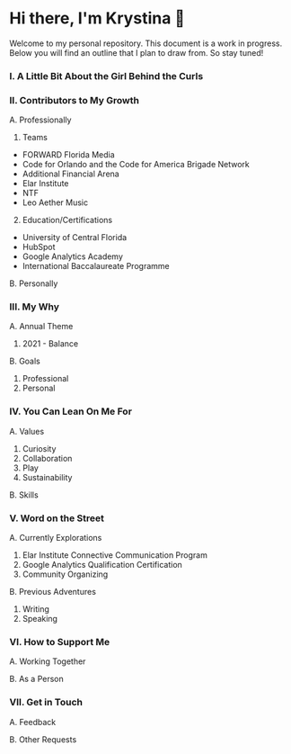 # Hi there, I'm Krystina 👋

Welcome to my personal repository. This document is a work in progress. Below you will find an outline that I plan to draw from. So stay tuned!

### I. A Little Bit About the Girl Behind the Curls

### II. Contributors to My Growth

  A. Professionally
  
   1. Teams
    
   * FORWARD Florida Media  
   * Code for Orlando and the Code for America Brigade Network
   * Additional Financial Arena
   * Elar Institute
   * NTF
   * Leo Aether Music 
    
   2. Education/Certifications

   * University of Central Florida
   * HubSpot
   * Google Analytics Academy
   * International Baccalaureate Programme
  
  B. Personally    

### III. My Why

  A. Annual Theme
  
   1. 2021 - Balance
  
  B. Goals
    
   1. Professional
   2. Personal
  
### IV. You Can Lean On Me For

  A. Values
  
   1. Curiosity
   2. Collaboration
   3. Play
   4. Sustainability
  
  B. Skills

### V. Word on the Street

  A. Currently Explorations
  
   1. Elar Institute Connective Communication Program
   2. Google Analytics Qualification Certification
   3. Community Organizing 
  
  B. Previous Adventures
  
   1. Writing
   2. Speaking 

### VI. How to Support Me
  A. Working Together
  
  B. As a Person

### VII. Get in Touch

  A. Feedback
  
  B. Other Requests


<!-- 
**kryskreative/kryskreative** is a ✨ _special_ ✨ repository because its `README.md` (this file) appears on your GitHub profile.

Here are some ideas to get you started:

- 🔭 I’m currently working on ...
- 🌱 I’m currently learning ...
- 👯 I’m looking to collaborate on ...
- 🤔 I’m looking for help with ...
- 💬 Ask me about ...
- 📫 How to reach me: ...
- 😄 Pronouns: ...
- ⚡ Fun fact: ...
-->
